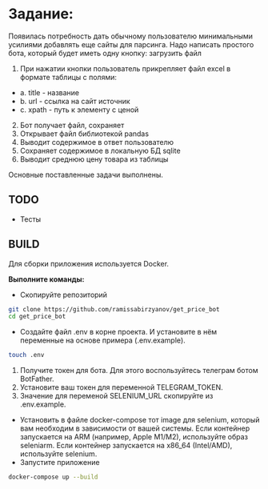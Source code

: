 # Задание: 
Появилась потребность дать обычному пользователю минимальными усилиями
добавлять еще сайты для парсинга.
Надо написать простого бота, который будет иметь одну кнопку: загрузить файл
1. При нажатии кнопки пользователь прикрепляет файл excel в формате таблицы с
полями:
- a. title - название
- b. url - ссылка на сайт источник
- c. xpath - путь к элементу с ценой
2. Бот получает файл, сохраняет
3. Открывает файл библиотекой pandas
4. Выводит содержимое в ответ пользователю
5. Сохраняет содержимое в локальную БД sqlite
6. Выводит среднюю цену товара из таблицы

Основные поставленные задачи выполнены.

## TODO
 - Тесты

## BUILD

Для сборки приложения используется Docker.

**Выполните команды:**
- Скопируйте репозиторий
```bash
git clone https://github.com/ramissabirzyanov/get_price_bot
cd get_price_bot
```
- Создайте файл .env в корне проекта. И установите в нём переменные на основе примера (.env.example).
```bash
touch .env
```
1. Получите токен для бота. Для этого воспользуйтесь телеграм ботом BotFather.
2. Установите ваш токен для переменной TELEGRAM_TOKEN.
3. Значение для переменой SELENIUM_URL скопируйте из .env.example.
- Установить в файле docker-compose тот image для selenium, который вам необходим в зависимости от вашей системы.
Если контейнер запускается на ARM (например, Apple M1/M2), используйте образ seleniarm.
Если контейнер запускается на x86_64 (Intel/AMD), используйте selenium.
- Запустите приложение
```bash
docker-compose up --build
```
